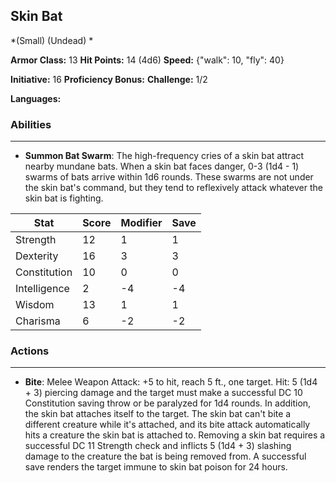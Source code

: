 ## Skin Bat
*(Small) (Undead) *

**Armor Class:** 13
**Hit Points:** 14 (4d6)
**Speed:** {"walk": 10, "fly": 40}

**Initiative:** 16
**Proficiency Bonus:**
**Challenge:** 1/2

**Languages:** 

### Abilities
 --- 
- **Summon Bat Swarm**: The high-frequency cries of a skin bat attract nearby mundane bats. When a skin bat faces danger, 0-3 (1d4 - 1) swarms of bats arrive within 1d6 rounds. These swarms are not under the skin bat's command, but they tend to reflexively attack whatever the skin bat is fighting.



| Stat | Score | Modifier | Save |
| ---- | ---- | ---- | ---- |
| Strength | 12 | 1 | 1 |
| Dexterity | 16 | 3 | 3 |
| Constitution | 10 | 0 | 0 |
| Intelligence | 2 | -4 | -4 |
| Wisdom | 13 | 1 | 1 |
| Charisma | 6 | -2 | -2 |

### Actions
 --- 
- **Bite**: Melee Weapon Attack: +5 to hit, reach 5 ft., one target. Hit: 5 (1d4 + 3) piercing damage and the target must make a successful DC 10 Constitution saving throw or be paralyzed for 1d4 rounds. In addition, the skin bat attaches itself to the target. The skin bat can't bite a different creature while it's attached, and its bite attack automatically hits a creature the skin bat is attached to. Removing a skin bat requires a successful DC 11 Strength check and inflicts 5 (1d4 + 3) slashing damage to the creature the bat is being removed from. A successful save renders the target immune to skin bat poison for 24 hours.


